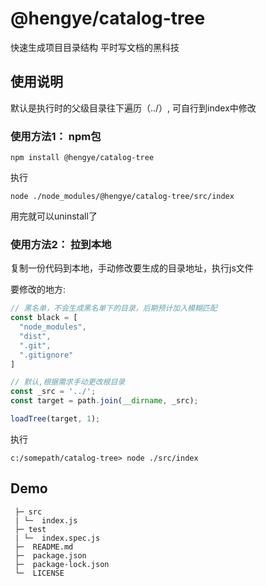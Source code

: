 # @hengye/catalog-tree
快速生成项目目录结构
平时写文档的黑科技

## 使用说明
默认是执行时的父级目录往下遍历（../）,
可自行到index中修改

### 使用方法1： npm包

```shell
npm install @hengye/catalog-tree
```

执行
```shell
node ./node_modules/@hengye/catalog-tree/src/index
```

用完就可以uninstall了
### 使用方法2： 拉到本地
复制一份代码到本地，手动修改要生成的目录地址，执行js文件

要修改的地方: 
```js
// 黑名单，不会生成黑名单下的目录，后期预计加入模糊匹配
const black = [
  "node_modules",
  "dist",
  ".git",
  ".gitignore"
]

// 默认,根据需求手动更改根目录
const _src = '../';
const target = path.join(__dirname, _src);

loadTree(target, 1);
```

执行
```shell
c:/somepath/catalog-tree> node ./src/index
```

## Demo
```shell
 ├─ src
 | └─  index.js
 ├─ test
 | └─  index.spec.js
 ├─  README.md
 ├─  package.json
 ├─  package-lock.json
 └─  LICENSE
```